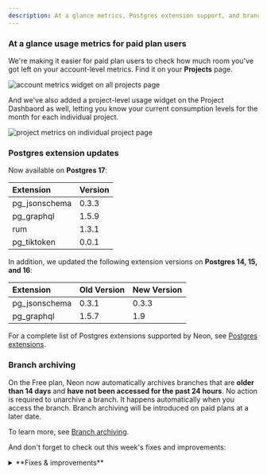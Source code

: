 ```yaml
---
description: At a glance metrics, Postgres extension support, and branch archiving
---
```


### At a glance usage metrics for paid plan users

We're making it easier for paid plan users to check how much room you've got left on your account-level metrics. Find it on your **Projects** page.

![account metrics widget on all projects page](/docs/relnotes/paid_account_metrics_widget.png)

And we've also added a project-level usage widget on the Project Dashbaord as well, letting you know your current consumption levels for the month for each individual project.

![project metrics on individual project page](/docs/relnotes/paid_project_limits_widget.png)

### Postgres extension updates

Now available on **Postgres 17**:

| Extension     | Version |
| :------------ | :------ |
| pg_jsonschema | 0.3.3   |
| pg_graphql    | 1.5.9   |
| rum           | 1.3.1   |
| pg_tiktoken   | 0.0.1   |

In addition, we updated the following extension versions on **Postgres 14, 15, and 16**:

| Extension     | Old Version | New Version |
| :------------ | :---------- | :---------- |
| pg_jsonschema | 0.3.1       | 0.3.3       |
| pg_graphql    | 1.5.7       | 1.9         |

For a complete list of Postgres extensions supported by Neon, see [Postgres extensions](/docs/extensions/pg-extensions).

### Branch archiving

On the Free plan, Neon now automatically archives branches that are **older than 14 days** and **have not been accessed for the past 24 hours**. No action is required to unarchive a branch. It happens automatically when you access the branch. Branch archiving will be introduced on paid plans at a later date.

To learn more, see [Branch archiving](/docs/guides/branch-archiving).

And don't forget to check out this week's fixes and improvements:

<details>

<summary>**Fixes & improvements**</summary>

- **Neon Authorize**

  Neon Authorize is now supported on Postgres 17. This recently introduced feature lets you move Postgres Row-Level Security (RLS) policies into your codebase. To learn more, read the [announcement](https://neon.tech/blog/introducing-neon-authorize) or check out the [docs](/guides/neon-authorize).

- **Neon Vercel Integration**

  The Neon Vercel Integration is now supported on Organization-owned projects.

- **Neon CLI enhancements**

  The Neon CLI was updated to version 2.4.0. For upgrade instructions, see [Upgrading the Neon CLI](https://neon.tech/docs/reference/cli-install#upgrade).

  The `branches list` command now shows a branch's `Current State`. Branch states include:

  - `init` - the branch is being created but is not available for querying.
  - `ready` - the branch is fully operational and ready for querying. Expect normal query response times.
  - `archived` - the branch is stored in cost-effective archive storage. Expect slow query response times.

    ```bash
    neon branches list --project-id green-hat-46829796
    ┌───────────────────────────┬──────┬─────────┬───────────────┬──────────────────────┐
    │ Id                        │ Name │ Default │ Current State │ Created At           │
    ├───────────────────────────┼──────┼─────────┼───────────────┼──────────────────────┤
    │ br-muddy-firefly-a7kzf0d4 │ main │ true    │ ready         │ 2024-10-30T14:59:57Z │
    └───────────────────────────┴──────┴─────────┴───────────────┴──────────────────────┘
    ```

  The `Updated At` value was removed from the `branches list` command output. This value reflected internal metadata changes only, providing limited value.

- **Neon API updates**

  We've introduced several new endpoints for managing [Organizations](https://neon.tech/docs/manage/organizations) in Neon. The new endpoints include:

  - [Get organization details](https://api-docs.neon.tech/reference/getorganization)
  - [Get organization members](https://api-docs.neon.tech/reference/getorganizationmembers)
  - [Get organization member details](https://api-docs.neon.tech/reference/getorganizationmember)
  - [Get organization invitation details](https://api-docs.neon.tech/reference/getorganizationinvitations)
  - [Create organizations invitations](https://api-docs.neon.tech/reference/createorganizationinvitations)

- **Fixes**

  - The previous query was not cleared after selecting a query from the **History** list in the **Neon SQL Editor**, causing the previous query to be run instead of the selected query.
  - Fixed an issue where resetting a branch from its parent regenerated passwords on the child branch. This should only occur when the parent branch is configured as a protected branch.
  - Fixed an issue on the **Monitoring** page where lines on the **RAM** and **Working set size** graphs overflowed the graph area.
  - Removed usage alerts from shared Neon projects. The alerts should only appear for project owners.
  - Added validation that prevents an Organization name field from being left blank when creating a new Organization.
  - Fix an issue with the **psql** `\help` or `\h` commands accessible via the Neon SQL Editor. The specified help page failed to display.

    <Admonition type="tip" title="Did you know?">
    The Neon SQL Editor supports `psql` meta-commands, which act like shortcuts for interacting with your database. If you are already familiar with using meta-commands from the `psql` command-line interface, you can use many of those same commands in the SQL Editor.

    To get a list of supported commands, use `\?`. For more info, see [meta-commands](/docs/get-started-with-neon/query-with-neon-sql-editor#meta-commands) section of our [Query with Neon's SQL Editor](/docs/get-started-with-neon/query-with-neon-sql-editor) docs page.
    </Admonition>

</details>
